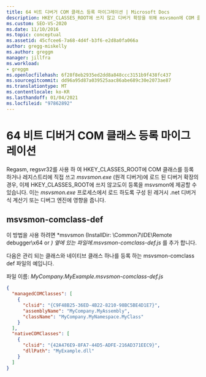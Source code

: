 ```yaml
---
title: 64 비트 디버거 COM 클래스 등록 마이그레이션 | Microsoft Docs
description: HKEY_CLASSES_ROOT에 쓰지 않고 디버거 확장을 위해 msvsmon에 COM 클래스를 등록 하는 방법에 대해 알아봅니다.
ms.custom: SEO-VS-2020
ms.date: 11/10/2016
ms.topic: conceptual
ms.assetid: 45cfcee6-7a68-4d4f-b3f6-e2d8a0fa066a
author: gregg-miskelly
ms.author: greggm
manager: jillfra
ms.workload:
- greggm
ms.openlocfilehash: 6f28f8eb2935ed2dd8a848ccc3151b9f438fc437
ms.sourcegitcommit: dd96a95d87a039525aac86abe689c30e2073ae87
ms.translationtype: MT
ms.contentlocale: ko-KR
ms.lasthandoff: 01/04/2021
ms.locfileid: "97862892"
---
```

# <a name="migrate-64-bit-debugger-com-class-registration"></a>64 비트 디버거 COM 클래스 등록 마이그레이션

Regasm, regsvr32를 사용 하 여 HKEY_CLASSES_ROOT에 COM 클래스를 등록 하거나 레지스트리에 직접 쓰고 *msvsmon.exe* (원격 디버거)에 로드 된 디버거 확장의 경우, 이제 HKEY_CLASSES_ROOT에 쓰지 않고도이 등록을 msvsmon에 제공할 수 있습니다. 이는 *msvsmon.exe* 프로세스에서 로드 하도록 구성 된 레거시 .net 디버거 식 계산기 또는 디버그 엔진에 영향을 줍니다.

## <a name="msvsmon-comclass-def"></a>msvsmon-comclass-def

이 방법을 사용 하려면 *msvsmon (InstallDir: \Common7\IDE\Remote debugger\x64 or *) 옆에 *있는 파일에.msvsmon-comclass-def.js** 를 추가 합니다.

다음은 관리 되는 클래스와 네이티브 클래스 하나를 등록 하는 msvsmon-comclass def 파일의 예입니다.

파일 이름: *MyCompany.MyExample.msvsmon-comclass-def.js*

```json
{
  "managedCOMClasses": [
    {
      "clsid": "{C9F48B25-36ED-4B22-8210-98BC5BE4D1E7}",
      "assemblyName": "MyCompany.MyAssembly",
      "className": "MyCompany.MyNamespace.MyClass"
    }
  ],
  "nativeCOMClasses": [
    {
      "clsid": "{42A476E9-8FA7-44D5-ADFE-216AD371EEC9}",
      "dllPath": "MyExample.dll"
    }
  ]
}
```
